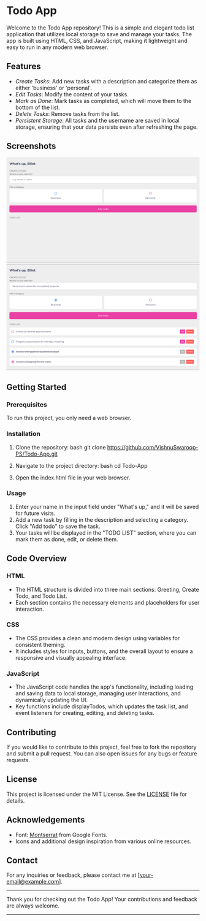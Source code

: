 # Todo App

Welcome to the Todo App repository! This is a simple and elegant todo list application that utilizes local storage to save and manage your tasks. The app is built using HTML, CSS, and JavaScript, making it lightweight and easy to run in any modern web browser.

## Features

- *Create Tasks*: Add new tasks with a description and categorize them as either 'business' or 'personal'.
- *Edit Tasks*: Modify the content of your tasks.
- *Mark as Done*: Mark tasks as completed, which will move them to the bottom of the list.
- *Delete Tasks*: Remove tasks from the list.
- *Persistent Storage*: All tasks and the username are saved in local storage, ensuring that your data persists even after refreshing the page.

## Screenshots

![Todo App Screenshot](Todo-App-Initial.png) 
![Todo App Screenshot](Todo-App-final.png)
## Getting Started

### Prerequisites

To run this project, you only need a web browser.

### Installation

1. Clone the repository:
   bash
   git clone https://github.com/VishnuSwaroop-PS/Todo-App.git
   
2. Navigate to the project directory:
   bash
   cd Todo-App
   
3. Open the index.html file in your web browser.

### Usage

1. Enter your name in the input field under "What's up," and it will be saved for future visits.
2. Add a new task by filling in the description and selecting a category. Click "Add todo" to save the task.
3. Your tasks will be displayed in the "TODO LIST" section, where you can mark them as done, edit, or delete them.

## Code Overview

### HTML

- The HTML structure is divided into three main sections: Greeting, Create Todo, and Todo List.
- Each section contains the necessary elements and placeholders for user interaction.

### CSS

- The CSS provides a clean and modern design using variables for consistent theming.
- It includes styles for inputs, buttons, and the overall layout to ensure a responsive and visually appealing interface.

### JavaScript

- The JavaScript code handles the app's functionality, including loading and saving data to local storage, managing user interactions, and dynamically updating the UI.
- Key functions include displayTodos, which updates the task list, and event listeners for creating, editing, and deleting tasks.

## Contributing

If you would like to contribute to this project, feel free to fork the repository and submit a pull request. You can also open issues for any bugs or feature requests.

## License

This project is licensed under the MIT License. See the [LICENSE](LICENSE) file for details.

## Acknowledgements

- Font: [Montserrat](https://fonts.google.com/specimen/Montserrat) from Google Fonts.
- Icons and additional design inspiration from various online resources.

## Contact

For any inquiries or feedback, please contact me at [your-email@example.com].

---

Thank you for checking out the Todo App! Your contributions and feedback are always welcome.

---

